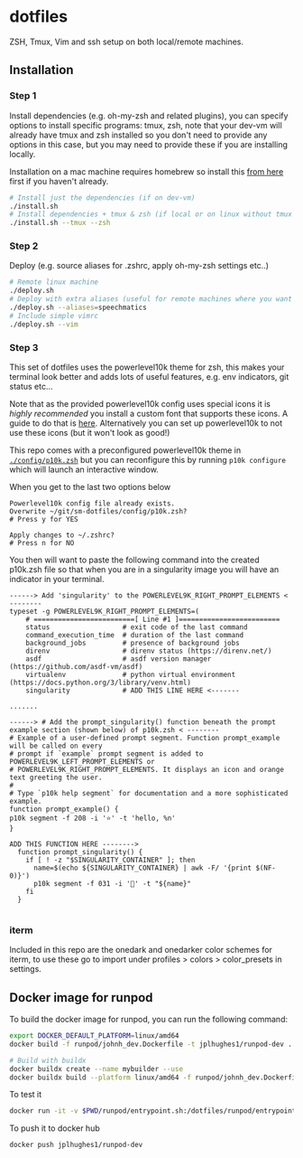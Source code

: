 # dotfiles
ZSH, Tmux, Vim and ssh setup on both local/remote machines.

## Installation

### Step 1
Install dependencies (e.g. oh-my-zsh and related plugins), you can specify options to install specific programs: tmux, zsh, note that your dev-vm will already have tmux and zsh installed so you don't need to provide any options in this case, but you may need to provide these if you are installing locally. 

Installation on a mac machine requires homebrew so install this [from here](https://brew.sh/) first if you haven't already.

```bash
# Install just the dependencies (if on dev-vm)
./install.sh
# Install dependencies + tmux & zsh (if local or on linux without tmux or zsh)
./install.sh --tmux --zsh
```

### Step 2
Deploy (e.g. source aliases for .zshrc, apply oh-my-zsh settings etc..)
```bash
# Remote linux machine
./deploy.sh  
# Deploy with extra aliases (useful for remote machines where you want specific aliases)
./deploy.sh --aliases=speechmatics
# Include simple vimrc 
./deploy.sh --vim
```

### Step 3
This set of dotfiles uses the powerlevel10k theme for zsh, this makes your terminal look better and adds lots of useful features, e.g. env indicators, git status etc...

Note that as the provided powerlevel10k config uses special icons it is *highly recommended* you install a custom font that supports these icons. A guide to do that is [here](https://github.com/romkatv/powerlevel10k#meslo-nerd-font-patched-for-powerlevel10k). Alternatively you can set up powerlevel10k to not use these icons (but it won't look as good!)

This repo comes with a preconfigured powerlevel10k theme in [`./config/p10k.zsh`](./config/p10k.zsh) but you can reconfigure this by running `p10k configure` which will launch an interactive window. 


When you get to the last two options below
```
Powerlevel10k config file already exists.
Overwrite ~/git/sm-dotfiles/config/p10k.zsh?
# Press y for YES

Apply changes to ~/.zshrc?
# Press n for NO 
```

You then will want to paste the following command into the created p10k.zsh file so that when you are in a singularity image you will have an indicator in your terminal.

```
------> Add 'singularity' to the POWERLEVEL9K_RIGHT_PROMPT_ELEMENTS < --------
typeset -g POWERLEVEL9K_RIGHT_PROMPT_ELEMENTS=(
    # =========================[ Line #1 ]=========================
    status                  # exit code of the last command
    command_execution_time  # duration of the last command
    background_jobs         # presence of background jobs
    direnv                  # direnv status (https://direnv.net/)
    asdf                    # asdf version manager (https://github.com/asdf-vm/asdf)
    virtualenv              # python virtual environment (https://docs.python.org/3/library/venv.html)
    singularity             # ADD THIS LINE HERE <-------

.......

------> # Add the prompt_singularity() function beneath the prompt example section (shown below) of p10k.zsh < --------
# Example of a user-defined prompt segment. Function prompt_example will be called on every
# prompt if `example` prompt segment is added to POWERLEVEL9K_LEFT_PROMPT_ELEMENTS or
# POWERLEVEL9K_RIGHT_PROMPT_ELEMENTS. It displays an icon and orange text greeting the user.
#
# Type `p10k help segment` for documentation and a more sophisticated example.
function prompt_example() {
p10k segment -f 208 -i '⭐' -t 'hello, %n'
}

ADD THIS FUNCTION HERE --------> 
  function prompt_singularity() {
    if [ ! -z "$SINGULARITY_CONTAINER" ]; then
      name=$(echo ${SINGULARITY_CONTAINER} | awk -F/ '{print $(NF-0)}')
      p10k segment -f 031 -i '💫' -t "${name}"
    fi
  }
  
```

### iterm
Included in this repo are the onedark and onedarker color schemes for iterm, to use these go to import under profiles > colors > color\_presets in settings. 

## Docker image for runpod

To build the docker image for runpod, you can run the following command:

```bash
export DOCKER_DEFAULT_PLATFORM=linux/amd64
docker build -f runpod/johnh_dev.Dockerfile -t jplhughes1/runpod-dev .

# Build with buildx
docker buildx create --name mybuilder --use
docker buildx build --platform linux/amd64 -f runpod/johnh_dev.Dockerfile -t jplhughes1/runpod-dev . --push

```

To test it

```bash
docker run -it -v $PWD/runpod/entrypoint.sh:/dotfiles/runpod/entrypoint.sh -e USE_ZSH=true jplhughes1/runpod-dev /bin/zsh
```

To push it to docker hub

```bash
docker push jplhughes1/runpod-dev
```

